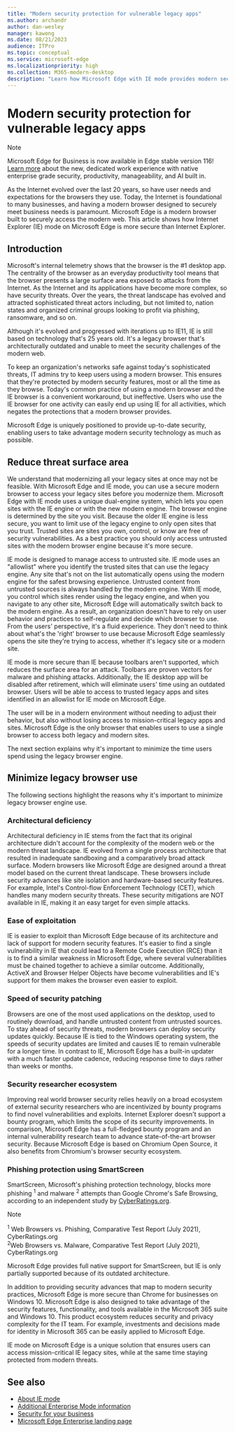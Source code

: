 ```yaml
---
title: "Modern security protection for vulnerable legacy apps"
ms.author: archandr
author: dan-wesley
manager: kawong
ms.date: 08/21/2023
audience: ITPro
ms.topic: conceptual
ms.service: microsoft-edge
ms.localizationpriority: high
ms.collection: M365-modern-desktop
description: "Learn how Microsoft Edge with IE mode provides modern security protection for vulnerable legacy apps."
---
```


# Modern security protection for vulnerable legacy apps

> [!NOTE]
> Microsoft Edge for Business is now available in Edge stable version 116! [Learn more](https://techcommunity.microsoft.com/t5/microsoft-edge-insider/microsoft-edge-for-business-faq/ba-p/3891837) about the new, dedicated work experience with native enterprise grade security, productivity, manageability, and AI built in.

As the Internet evolved over the last 20 years, so have user needs and expectations for the browsers they use. Today, the Internet is foundational to many businesses, and having a modern browser designed to securely meet business needs is paramount. Microsoft Edge is a modern browser built to securely access the modern web. This article shows how Internet Explorer (IE) mode on Microsoft Edge is more secure than Internet Explorer.

## Introduction

Microsoft's internal telemetry shows that the browser is the #1 desktop app. The centrality of the browser as an everyday productivity tool means that the browser presents a large surface area exposed to attacks from the Internet. As the Internet and its applications have become more complex, so have security threats. Over the years, the threat landscape has evolved and attracted sophisticated threat actors including, but not limited to, nation states and organized criminal groups looking to profit via phishing, ransomware, and so on.

Although it's evolved and progressed with iterations up to IE11, IE is still based on technology that's 25 years old. It's a legacy browser that's architecturally outdated and unable to meet the security challenges of the modern web.

To keep an organization's networks safe against today's sophisticated threats, IT admins try to keep users using a modern browser. This ensures that they're protected by modern security features, most or all the time as they browse.
Today's common practice of using a modern browser and the IE browser is a convenient workaround, but ineffective. Users who use the IE browser for one activity can easily end up using IE for all activities, which negates the protections that a modern browser provides.

Microsoft Edge is uniquely positioned to provide up-to-date security, enabling users to take advantage modern security technology as much as possible.

## Reduce threat surface area

We understand that modernizing all your legacy sites at once may not be feasible. With Microsoft Edge and IE mode, you can use a secure modern browser to access your legacy sites before you modernize them. Microsoft Edge with IE mode uses a unique dual-engine system, which lets you open sites with the IE engine or with the new modern engine. The browser engine is determined by the site you visit. Because the older IE engine is less secure, you want to limit use of the legacy engine to only open sites that you trust. Trusted sites are sites you own, control, or know are free of security vulnerabilities. As a best practice you should only access untrusted sites with the modern browser engine because it's more secure.

IE mode is designed to manage access to untrusted site. IE mode uses an "allowlist" where you identify the trusted sites that can use the legacy engine. Any site that's not on the list automatically opens using the modern engine for the safest browsing experience. Untrusted content from untrusted sources is always handled by the modern engine. With IE mode, you control which sites render using the legacy engine, and when you navigate to any other site, Microsoft Edge will automatically switch back to the modern engine. As a result, an organization doesn't have to rely on user behavior and practices to self-regulate and decide which browser to use. From the users' perspective, it's a fluid experience. They don't need to think about what's the 'right' browser to use because Microsoft Edge seamlessly opens the site they're trying to access, whether it's legacy site or a modern site.

IE mode is more secure than IE because toolbars aren't supported, which reduces the surface area for an attack. Toolbars are proven vectors for malware and phishing attacks. Additionally, the IE desktop app will be disabled after retirement, which will eliminate users' time using an outdated browser. Users will be able to access to trusted legacy apps and sites identified in an allowlist for IE mode on Microsoft Edge.

The user will be in a modern environment without needing to adjust their behavior, but also without losing access to mission-critical legacy apps and sites. Microsoft Edge is the only browser that enables users to use a single browser to access both legacy and modern sites.  

The next section explains why it's important to minimize the time users spend using the legacy browser engine.

## Minimize legacy browser use

The following sections highlight the reasons why it's important to minimize legacy browser engine use.

### Architectural deficiency

Architectural deficiency in IE stems from the fact that its original architecture didn't account for the complexity of the modern web or the modern threat landscape. IE evolved from a single process architecture that resulted in inadequate sandboxing and a comparatively broad attack surface. Modern browsers like Microsoft Edge are designed around a threat model based on the current threat landscape. These browsers include security advances like site isolation and hardware-based security features. For example, Intel's Control-flow Enforcement Technology (CET), which handles many modern security threats. These security mitigations are NOT available in IE, making it an easy target for even simple attacks.

### Ease of exploitation

IE is easier to exploit than Microsoft Edge because of its architecture and lack of support for modern security features. It's easier to find a single vulnerability in IE that could lead to a Remote Code Execution (RCE) than it is to find a similar weakness in Microsoft Edge, where several vulnerabilities must be chained together to achieve a similar outcome. Additionally, ActiveX and Browser Helper Objects have become vulnerabilities and IE's support for them makes the browser even easier to exploit.  

### Speed of security patching

Browsers are one of the most used applications on the desktop, used to routinely download, and handle untrusted content from untrusted sources. To stay ahead of security threats, modern browsers can deploy security updates quickly. Because IE is tied to the Windows operating system, the speeds of security updates are limited and causes IE to remain vulnerable for a longer time. In contrast to IE, Microsoft Edge has a built-in updater with a much faster update cadence, reducing response time to days rather than weeks or months.

### Security researcher ecosystem

Improving real world browser security relies heavily on a broad ecosystem of external security researchers who are incentivized by bounty programs to find novel vulnerabilities and exploits. Internet Explorer doesn't support a bounty program, which limits the scope of its security improvements. In comparison, Microsoft Edge has a full-fledged bounty program and an internal vulnerability research team to advance state-of-the-art browser security. Because Microsoft Edge is based on Chromium Open Source, it also benefits from Chromium's browser security ecosystem.

### Phishing protection using SmartScreen

SmartScreen, Microsoft's phishing protection technology, blocks more phishing <sup>1</sup> and malware <sup>2</sup> attempts than Google Chrome's Safe Browsing, according to an independent study by [CyberRatings.org](https://www.cyberratings.org/).

> [!NOTE]
> <sup>1</sup> Web Browsers vs. Phishing, Comparative Test Report (July 2021), CyberRatings.org<br>
> <sup>2</sup>Web Browsers vs. Malware, Comparative Test Report (July 2021), CyberRatings.org

Microsoft Edge provides full native support for SmartScreen, but IE is only partially supported because of its outdated architecture.

In addition to providing security advances that map to modern security practices, Microsoft Edge is more secure than Chrome for businesses on Windows 10. Microsoft Edge is also designed to take advantage of the security features, functionality, and tools available in the Microsoft 365 suite and Windows 10. This product ecosystem reduces security and privacy complexity for the IT team. For example, investments and decisions made for identity in Microsoft 365 can be easily applied to Microsoft Edge.

IE mode on Microsoft Edge is a unique solution that ensures users can access mission-critical IE legacy sites, while at the same time staying protected from modern threats.

## See also

- [About IE mode](./edge-ie-mode.md)
- [Additional Enterprise Mode information](/internet-explorer/ie11-deploy-guide/enterprise-mode-overview-for-ie11)
- [Security for your business](./ms-edge-security-for-business.md)
- [Microsoft Edge Enterprise landing page](https://aka.ms/EdgeEnterprise)